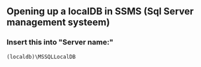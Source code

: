 ## Opening up a localDB in SSMS (Sql Server management systeem)
### Insert this into "Server name:"
```(localdb)\MSSQLLocalDB```